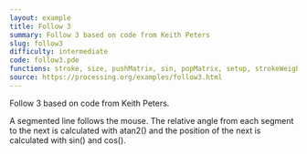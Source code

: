 ```yaml
---
layout: example
title: Follow 3
summary: Follow 3 based on code from Keith Peters
slug: follow3
difficulty: intermediate
code: follow3.pde
functions: stroke, size, pushMatrix, sin, popMatrix, setup, strokeWeight, cos, rotate, translate, draw, for, segment, dragSegment, atan2, line, background
source: https://processing.org/examples/follow3.html
---
```


Follow 3 based on code from Keith Peters. 

 A segmented line follows the mouse. The relative angle from each segment to the next is calculated with atan2() and the position of the next is calculated with sin() and cos().
